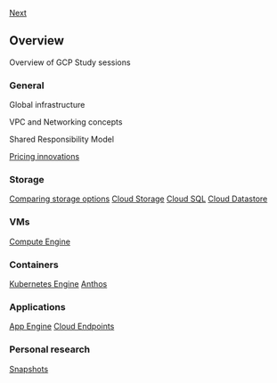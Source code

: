 [Next](https://github.com/paulowe/gcp/blob/main/pricing.md)
## Overview                                                                                                                                          
Overview of GCP Study sessions
### General
Global infrastructure

VPC and Networking concepts

Shared Responsibility Model

[Pricing innovations](https://github.com/paulowe/gcp/blob/main/pricing.md)
### Storage
[Comparing storage options](https://github.com/paulowe/gcp/blob/main/comparing-storage-options.md) 
[Cloud Storage](https://github.com/paulowe/gcp/blob/main/storage.md)
[Cloud SQL](https://github.com/paulowe/gcp/blob/main/cloud-sql.md)
[Cloud Datastore](https://github.com/paulowe/gcp/blob/main/cloud-datastore.md)
### VMs
[Compute Engine](https://github.com/paulowe/gcp/blob/main/compute-engine.md)
### Containers
[Kubernetes Engine](https://github.com/paulowe/gcp/blob/main/kubernetes-engine.md)
[Anthos](https://github.com/paulowe/gcp/blob/main/anthos.md)  
### Applications
[App Engine](https://github.com/paulowe/gcp/blob/main/app-engine.md)
[Cloud Endpoints](https://github.com/paulowe/gcp/blob/main/cloud-endpoints.md)
### Personal research
[Snapshots](https://github.com/paulowe/gcp/blob/main/snapshots.md)
